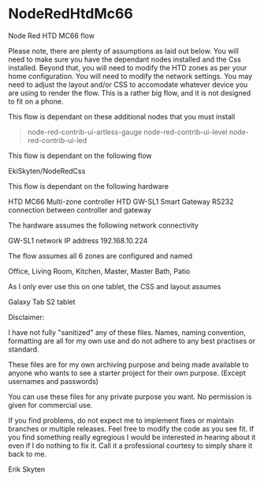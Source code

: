 # NodeRedHtdMc66
Node Red HTD MC66 flow

Please note, there are plenty of assumptions as laid out below.  You will need to make sure you have the dependant nodes installed and the Css installed.  Beyond that, you will need to modify the HTD zones as per your home configuration.  You will need to modify the network settings.  You may need to adjust the layout and/or CSS to accomodate whatever device you are using to render the flow.  This is a rather big flow, and it is not designed to fit on a phone.

This flow is dependant on these additional nodes that you must install

> node-red-contrib-ui-artless-gauge
> node-red-contrib-ui-level
> node-red-contrib-ui-led

This flow is dependant on the following flow

  EkiSkyten/NodeRedCss
  
This flow is dependant on the following hardware

  HTD MC66 Multi-zone controller
  HTD GW-SL1 Smart Gateway 
  RS232 connection between controller and gateway
  
The hardware assumes the following network connectivity
  
  GW-SL1 network IP address 192.168.10.224
  
The flow assumes all 6 zones are configured and named

  Office, Living Room, Kitchen, Master, Master Bath, Patio
  
As I only ever use this on one tablet, the CSS and layout assumes

  Galaxy Tab S2 tablet  
  
Disclaimer:

I have not fully "sanitized" any of these files. Names, naming convention, formatting are all for my own use and do not adhere to any best practises or standard.

These files are for my own archiving purpose and being made available to anyone who wants to see a starter project for their own purpose. (Except usernames and passwords)

You can use these files for any private purpose you want. No permission is given for commercial use.

If you find problems, do not expect me to implement fixes or maintain branches or multiple releases. Feel free to modify the code as you see fit. If you find something really egregious I would be interested in hearing about it even if I do nothing to fix it. Call it a professional courtesy to simply share it back to me.

Erik Skyten
